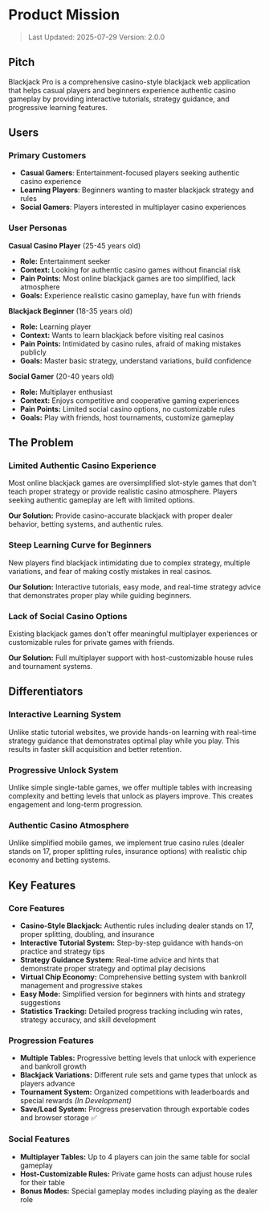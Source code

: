 # Product Mission

> Last Updated: 2025-07-29
> Version: 2.0.0

## Pitch

Blackjack Pro is a comprehensive casino-style blackjack web application that helps casual players and beginners experience authentic casino gameplay by providing interactive tutorials, strategy guidance, and progressive learning features.

## Users

### Primary Customers

- **Casual Gamers**: Entertainment-focused players seeking authentic casino experience
- **Learning Players**: Beginners wanting to master blackjack strategy and rules
- **Social Gamers**: Players interested in multiplayer casino experiences

### User Personas

**Casual Casino Player** (25-45 years old)
- **Role:** Entertainment seeker
- **Context:** Looking for authentic casino games without financial risk
- **Pain Points:** Most online blackjack games are too simplified, lack atmosphere
- **Goals:** Experience realistic casino gameplay, have fun with friends

**Blackjack Beginner** (18-35 years old)
- **Role:** Learning player
- **Context:** Wants to learn blackjack before visiting real casinos
- **Pain Points:** Intimidated by casino rules, afraid of making mistakes publicly
- **Goals:** Master basic strategy, understand variations, build confidence

**Social Gamer** (20-40 years old)
- **Role:** Multiplayer enthusiast
- **Context:** Enjoys competitive and cooperative gaming experiences
- **Pain Points:** Limited social casino options, no customizable rules
- **Goals:** Play with friends, host tournaments, customize gameplay

## The Problem

### Limited Authentic Casino Experience

Most online blackjack games are oversimplified slot-style games that don't teach proper strategy or provide realistic casino atmosphere. Players seeking authentic gameplay are left with limited options.

**Our Solution:** Provide casino-accurate blackjack with proper dealer behavior, betting systems, and authentic rules.

### Steep Learning Curve for Beginners

New players find blackjack intimidating due to complex strategy, multiple variations, and fear of making costly mistakes in real casinos.

**Our Solution:** Interactive tutorials, easy mode, and real-time strategy advice that demonstrates proper play while guiding beginners.

### Lack of Social Casino Options

Existing blackjack games don't offer meaningful multiplayer experiences or customizable rules for private games with friends.

**Our Solution:** Full multiplayer support with host-customizable house rules and tournament systems.

## Differentiators

### Interactive Learning System

Unlike static tutorial websites, we provide hands-on learning with real-time strategy guidance that demonstrates optimal play while you play. This results in faster skill acquisition and better retention.

### Progressive Unlock System

Unlike simple single-table games, we offer multiple tables with increasing complexity and betting levels that unlock as players improve. This creates engagement and long-term progression.

### Authentic Casino Atmosphere

Unlike simplified mobile games, we implement true casino rules (dealer stands on 17, proper splitting rules, insurance options) with realistic chip economy and betting systems.

## Key Features

### Core Features

- **Casino-Style Blackjack:** Authentic rules including dealer stands on 17, proper splitting, doubling, and insurance
- **Interactive Tutorial System:** Step-by-step guidance with hands-on practice and strategy tips
- **Strategy Guidance System:** Real-time advice and hints that demonstrate proper strategy and optimal play decisions
- **Virtual Chip Economy:** Comprehensive betting system with bankroll management and progressive stakes
- **Easy Mode:** Simplified version for beginners with hints and strategy suggestions
- **Statistics Tracking:** Detailed progress tracking including win rates, strategy accuracy, and skill development

### Progression Features

- **Multiple Tables:** Progressive betting levels that unlock with experience and bankroll growth
- **Blackjack Variations:** Different rule sets and game types that unlock as players advance
- **Tournament System:** Organized competitions with leaderboards and special rewards *(In Development)*
- **Save/Load System:** Progress preservation through exportable codes and browser storage ✅

### Social Features

- **Multiplayer Tables:** Up to 4 players can join the same table for social gameplay
- **Host-Customizable Rules:** Private game hosts can adjust house rules for their table
- **Bonus Modes:** Special gameplay modes including playing as the dealer role